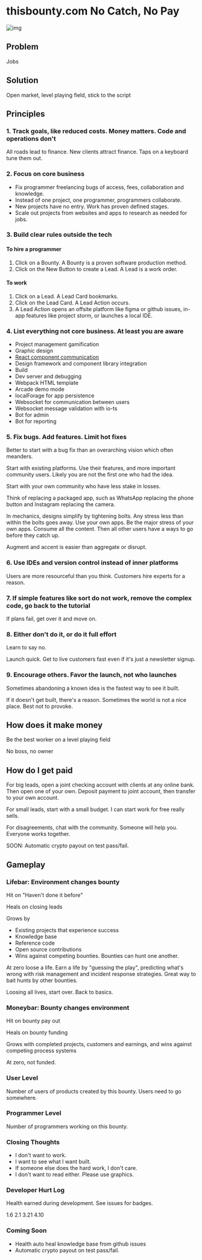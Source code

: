 # thisbounty.com No Catch, No Pay

![img](https://user-images.githubusercontent.com/1377758/81486044-1eb4de00-9220-11ea-9dd0-35d151056d01.png)

## Problem

Jobs

## Solution

Open market, level playing field, stick to the script

## Principles

### 1. Track goals, like reduced costs. Money matters. Code and operations don't

All roads lead to finance. New clients attract finance. Taps on a keyboard tune them out.

### 2. Focus on core business

- Fix programmer freelancing bugs of access, fees, collaboration and knowledge.
- Instead of one project, one programmer, programmers collaborate.
- New projects have no entry. Work has proven defined stages.
- Scale out projects from websites and apps to research as needed for jobs.

### 3. Build clear rules outside the tech

#### To hire a programmer

1. Click on a Bounty. A Bounty is a proven software production method.
2. Click on the New Button to create a Lead. A Lead is a work order.

#### To work

1. Click on a Lead. A Lead Card bookmarks.
2. Click on the Lead Card. A Lead Action occurs.
3. A Lead Action opens an offsite platform like figma or github issues, in-app features like project storm, or launches a local IDE.

### 4. List everything not core business. At least you are aware

- Project management gamification
- Graphic design
- [React component communication](https://stackoverflow.com/a/61582960/11971788)
- Design framework and component library integration
- Build
- Dev server and debugging
- Webpack HTML template
- Arcade demo mode
- localForage for app persistence
- Websocket for communication between users
- Websocket message validation with io-ts
- Bot for admin
- Bot for reporting

### 5. Fix bugs. Add features. Limit hot fixes

Better to start with a bug fix than an overarching vision which often meanders.

Start with existing platforms. Use their features, and more important community users. Likely you are not the first one who had the idea.

Start with your own community who have less stake in losses.

Think of replacing a packaged app, such as WhatsApp replacing the phone button and Instagram replacing the camera.

In mechanics, designs simplify by tightening bolts. Any stress less than within the bolts goes away.
Use your own apps. Be the major stress of your own apps. Consume all the content. Then all other users have a ways to go before they catch up.

Augment and accent is easier than aggregate or disrupt.

### 6. Use IDEs and version control instead of inner platforms

Users are more resourceful than you think. Customers hire experts for a reason.

### 7. If simple features like sort do not work, remove the complex code, go back to the tutorial

If plans fail, get over it and move on.

### 8. Either don't do it, or do it full effort

Learn to say no.

Launch quick. Get to live customers fast even if it's just a newsletter signup.

### 9. Encourage others. Favor the launch, not who launches

Sometimes abandoning a known idea is the fastest way to see it built.

If it doesn't get built, there's a reason. Sometimes the world is not a nice place. Best not to provoke.

## How does it make money

Be the best worker on a level playing field

No boss, no owner

## How do I get paid

For big leads, open a joint checking account with clients at any online bank. Then open one of your own. Deposit payment to joint account, then transfer to your own account.

For small leads, start with a small budget. I can start work for free really sells.

For disagreements, chat with the community. Someone will help you. Everyone works together.

SOON: Automatic crypto payout on test pass/fail.

## Gameplay

### Lifebar: Environment changes bounty

Hit on "Haven't done it before"

Heals on closing leads

Grows by

- Existing projects that experience success
- Knowledge base
- Reference code
- Open source contributions
- Wins against competing bounties. Bounties can hunt one another.

At zero loose a life. Earn a life by "guessing the play", predicting what's wrong with risk management and incident response strategies. Great way to bait hunts by other bounties.

Loosing all lives, start over. Back to basics.

### Moneybar: Bounty changes environment

Hit on bounty pay out

Heals on bounty funding

Grows with completed projects, customers and earnings, and wins against competing process systems

At zero, not funded.

### User Level

Number of users of products created by this bounty. Users need to go somewhere.

### Programmer Level

Number of programmers working on this bounty.

### Closing Thoughts

- I don't want to work.
- I want to see what I want built.
- If someone else does the hard work, I don't care.
- I don't want to read either. Please use graphics.

### Developer Hurt Log

Health earned during development. See issues for badges.

1.6
2.1
3.21
4.10

### Coming Soon

- Health auto heal knowledge base from github issues
- Automatic crypto payout on test pass/fail.
